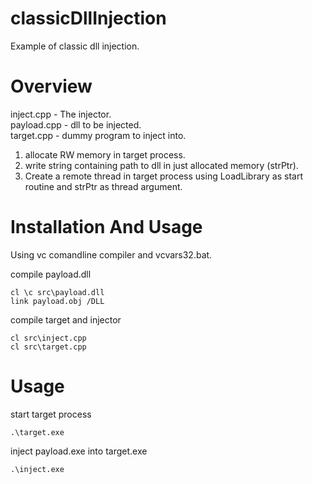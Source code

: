 # classicDllInjection
Example of classic dll injection.
# Overview
inject.cpp - The injector.  
payload.cpp - dll to be injected.  
target.cpp - dummy program to inject into.  
1) allocate RW memory in target process.
2) write string containing path to dll in just allocated memory (strPtr).
3) Create a remote thread in target process using LoadLibrary as start routine and strPtr as thread argument.
# Installation And Usage
Using vc comandline compiler and vcvars32.bat.

compile payload.dll
```
cl \c src\payload.dll
link payload.obj /DLL
```
compile target and injector
```
cl src\inject.cpp
cl src\target.cpp
```

# Usage
start target process
```
.\target.exe
```
inject payload.exe into target.exe
```
.\inject.exe
```